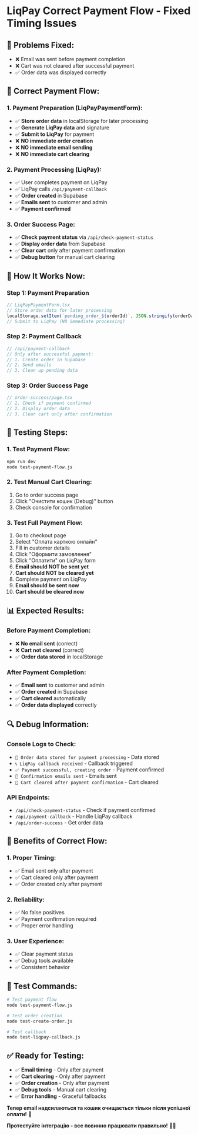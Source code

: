 # LiqPay Correct Payment Flow - Fixed Timing Issues

## 🎯 **Problems Fixed:**
- ❌ Email was sent before payment completion
- ❌ Cart was not cleared after successful payment
- ✅ Order data was displayed correctly

## 🔧 **Correct Payment Flow:**

### **1. Payment Preparation (LiqPayPaymentForm):**
- ✅ **Store order data** in localStorage for later processing
- ✅ **Generate LiqPay data** and signature
- ✅ **Submit to LiqPay** for payment
- ❌ **NO immediate order creation**
- ❌ **NO immediate email sending**
- ❌ **NO immediate cart clearing**

### **2. Payment Processing (LiqPay):**
- ✅ User completes payment on LiqPay
- ✅ LiqPay calls `/api/payment-callback`
- ✅ **Order created** in Supabase
- ✅ **Emails sent** to customer and admin
- ✅ **Payment confirmed**

### **3. Order Success Page:**
- ✅ **Check payment status** via `/api/check-payment-status`
- ✅ **Display order data** from Supabase
- ✅ **Clear cart** only after payment confirmation
- ✅ **Debug button** for manual cart clearing

## 🚀 **How It Works Now:**

### **Step 1: Payment Preparation**
```typescript
// LiqPayPaymentForm.tsx
// Store order data for later processing
localStorage.setItem(`pending_order_${orderId}`, JSON.stringify(orderData));
// Submit to LiqPay (NO immediate processing)
```

### **Step 2: Payment Callback**
```typescript
// /api/payment-callback
// Only after successful payment:
// 1. Create order in Supabase
// 2. Send emails
// 3. Clean up pending data
```

### **Step 3: Order Success Page**
```typescript
// order-success/page.tsx
// 1. Check if payment confirmed
// 2. Display order data
// 3. Clear cart only after confirmation
```

## 🧪 **Testing Steps:**

### **1. Test Payment Flow:**
```bash
npm run dev
node test-payment-flow.js
```

### **2. Test Manual Cart Clearing:**
1. Go to order success page
2. Click "Очистити кошик (Debug)" button
3. Check console for confirmation

### **3. Test Full Payment Flow:**
1. Go to checkout page
2. Select "Оплата карткою онлайн"
3. Fill in customer details
4. Click "Оформити замовлення"
5. Click "Оплатити" on LiqPay form
6. **Email should NOT be sent yet**
7. **Cart should NOT be cleared yet**
8. Complete payment on LiqPay
9. **Email should be sent now**
10. **Cart should be cleared now**

## 📊 **Expected Results:**

### **Before Payment Completion:**
- ❌ **No email sent** (correct)
- ❌ **Cart not cleared** (correct)
- ✅ **Order data stored** in localStorage

### **After Payment Completion:**
- ✅ **Email sent** to customer and admin
- ✅ **Order created** in Supabase
- ✅ **Cart cleared** automatically
- ✅ **Order data displayed** correctly

## 🔍 **Debug Information:**

### **Console Logs to Check:**
- `💾 Order data stored for payment processing` - Data stored
- `📞 LiqPay callback received` - Callback triggered
- `✅ Payment successful, creating order` - Payment confirmed
- `📧 Confirmation emails sent` - Emails sent
- `🧹 Cart cleared after payment confirmation` - Cart cleared

### **API Endpoints:**
- `/api/check-payment-status` - Check if payment confirmed
- `/api/payment-callback` - Handle LiqPay callback
- `/api/order-success` - Get order data

## 🚀 **Benefits of Correct Flow:**

### **1. Proper Timing:**
- ✅ Email sent only after payment
- ✅ Cart cleared only after payment
- ✅ Order created only after payment

### **2. Reliability:**
- ✅ No false positives
- ✅ Payment confirmation required
- ✅ Proper error handling

### **3. User Experience:**
- ✅ Clear payment status
- ✅ Debug tools available
- ✅ Consistent behavior

## 🧪 **Test Commands:**

```bash
# Test payment flow
node test-payment-flow.js

# Test order creation
node test-create-order.js

# Test callback
node test-liqpay-callback.js
```

## ✅ **Ready for Testing:**

- ✅ **Email timing** - Only after payment
- ✅ **Cart clearing** - Only after payment
- ✅ **Order creation** - Only after payment
- ✅ **Debug tools** - Manual cart clearing
- ✅ **Error handling** - Graceful fallbacks

**Тепер email надсилаються та кошик очищається тільки після успішної оплати!** 🎉

**Протестуйте інтеграцію - все повинно працювати правильно!** 🚀✨
